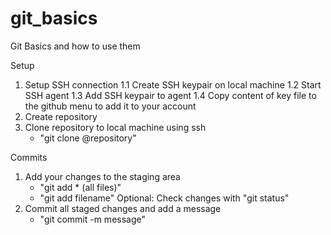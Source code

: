 # git_basics

Git Basics and how to use them

Setup

1. Setup SSH connection
   1.1 Create SSH keypair on local machine
   1.2 Start SSH agent
   1.3 Add SSH keypair to agent
   1.4 Copy content of key file to the github menu to add it to your account
2. Create repository
3. Clone repository to local machine using ssh
   - "git clone @repository"

Commits

1. Add your changes to the staging area
   - "git add \* (all files)"
   - "git add filename"
     Optional: Check changes with "git status"
2. Commit all staged changes and add a message
   - "git commit -m message"
